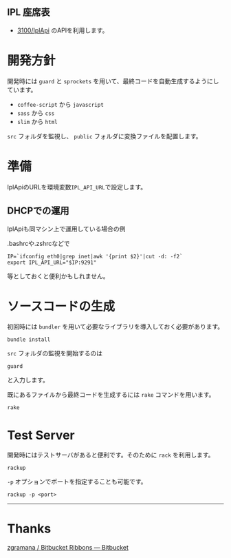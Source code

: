 IPL 座席表
---

* [3100/IplApi](https://bitbucket.org/3100/iplapi) のAPIを利用します。

# 開発方針

開発時には `guard` と `sprockets` を用いて、最終コードを自動生成するようにしています。

* `coffee-script` から `javascript`
* `sass` から `css`
* `slim` から `html`

`src` フォルダを監視し、 `public` フォルダに変換ファイルを配置します。

# 準備

IplApiのURLを環境変数`IPL_API_URL`で設定します。

## DHCPでの運用

IplApiも同マシン上で運用している場合の例

.bashrcや.zshrcなどで
~~~
IP=`ifconfig eth0|grep inet|awk '{print $2}'|cut -d: -f2`
export IPL_API_URL="$IP:9291"
~~~

等としておくと便利かもしれません。

# ソースコードの生成

初回時には `bundler` を用いて必要なライブラリを導入しておく必要があります。

    bundle install

`src` フォルダの監視を開始するのは

    guard

と入力します。

既にあるファイルから最終コードを生成するには `rake` コマンドを用います。

    rake

# Test Server

開発時にはテストサーバがあると便利です。そのために `rack` を利用します。

    rackup

`-p` オプションでポートを指定することも可能です。

    rackup -p <port>

---
# Thanks

[zgramana / Bitbucket Ribbons — Bitbucket](https://bitbucket.org/zgramana/bitbucket-ribbons)

